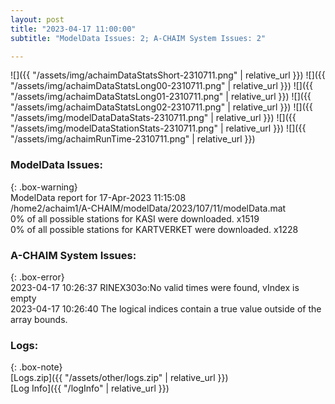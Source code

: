 ```yaml
---
layout: post
title: "2023-04-17 11:00:00"
subtitle: "ModelData Issues: 2; A-CHAIM System Issues: 2"

---
```


![]({{ "/assets/img/achaimDataStatsShort-2310711.png" | relative_url }})
![]({{ "/assets/img/achaimDataStatsLong00-2310711.png" | relative_url }})
![]({{ "/assets/img/achaimDataStatsLong01-2310711.png" | relative_url }})
![]({{ "/assets/img/achaimDataStatsLong02-2310711.png" | relative_url }})
![]({{ "/assets/img/modelDataDataStats-2310711.png" | relative_url }})
![]({{ "/assets/img/modelDataStationStats-2310711.png" | relative_url }})
![]({{ "/assets/img/achaimRunTime-2310711.png" | relative_url }})


### ModelData Issues:  
  
{: .box-warning}  
 ModelData report for 17-Apr-2023 11:15:08   
 /home2/achaim1/A-CHAIM/modelData/2023/107/11/modelData.mat   
 0% of all possible stations for KASI were downloaded. x1519   
 0% of all possible stations for KARTVERKET were downloaded. x1228   
  
### A-CHAIM System Issues:  
  
{: .box-error}  
2023-04-17 10:26:37 RINEX303o:No valid times were found, vIndex is empty  
2023-04-17 10:26:40 The logical indices contain a true value outside of the array bounds.  

### Logs:  
  
{: .box-note}  
[Logs.zip]({{ "/assets/other/logs.zip" | relative_url }})  
[Log Info]({{ "/logInfo" | relative_url }})  
